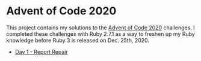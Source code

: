 # Advent of Code 2020

This project contains my solutions to the [Advent of Code 2020](https://adventofcode.com/2020) challenges. I completed these challenges with Ruby 2.7.1 as a way to freshen up my Ruby knowledge before Ruby 3 is released on Dec. 25th, 2020.

- [Day 1 - Report Repair](./1_ReportRepair/)